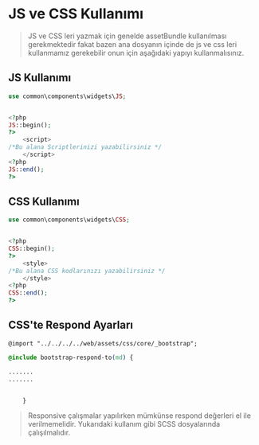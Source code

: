 # JS ve CSS Kullanımı

> JS ve CSS leri yazmak için genelde assetBundle kullanılması gerekmektedir fakat bazen ana dosyanın içinde de js ve css leri kullanmamız gerekebilir onun için aşağıdaki yapıyı kullanmalısınız.

## JS Kullanımı

```php
use common\components\widgets\JS;


<?php
JS::begin();
?>
    <script>
/*Bu alana Scriptlerinizi yazabilirsiniz */
    </script>
<?php
JS::end();
?>
```

## CSS Kullanımı

```php
use common\components\widgets\CSS;


<?php
CSS::begin();
?>
    <style>
/*Bu alana CSS kodlarınızı yazabilirsiniz */
    </style>
<?php
CSS::end();
?>
```

## CSS'te Respond Ayarları

```@import "../../../../web/assets/css/core/_bootstrap";```

```css
@include bootstrap-respond-to(md) {

.......
.......


    }
```

> Responsive çalışmalar yapılırken mümkünse respond değerleri el ile verilmemelidir. Yukarıdaki kullanım gibi SCSS dosyalarında çalışılmalıdır.
> 
> 